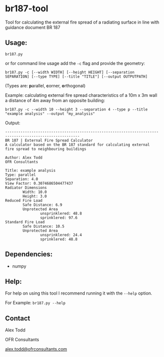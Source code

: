 # br187-tool
Tool for calculating the external fire spread of a radiating surface in line with guidance document BR 187

## Usage:
`br187.py`

or for command line usage add the `-c` flag and provide the geometry:

`br187.py -c [--width WIDTH] [--height HEIGHT] [--separation SEPARATION] [--type TYPE] [--title "TITLE"] [--output OUTPUTPATH]`

(Types are: **p**arallel, **c**orner, **o**rthogonal)

Example: calculating external fire spread characteristics of a 10m x 3m wall a distance of 4m away from an opposite building:

`br187.py -c --width 10 --height 3 --separation 4 --type p --title "example analysis" --output "my_analysis"`

Output:
```
--------------------------------------------------------------------------------------------------------
BR 187 | External Fire Spread Calculator
A calculator based on the BR 187 standard for calculating external fire spread to neighbouring buildings

Author: Alex Todd
OFR Consultants

Title: example analysis
Type: parallel
Separation: 4.0
View Factor: 0.3074686504477437
Radiator Dimensions
        Width: 10.0
        Height: 3.0
Reduced Fire Load
        Safe Distance: 6.9
        Unprotected Area
                unsprinklered: 48.8
                sprinklered: 97.6
Standard Fire Load
        Safe Distance: 10.5
        Unprotected Area
                unsprinklered: 24.4
                sprinklered: 48.8

```

## Dependencies:
- numpy

## Help:
For help on using this tool I recommend running it with the `--help` option.

For Example: `br187.py --help`

## Contact
Alex Todd

OFR Consultants

alex.todd@ofrconsultants.com
